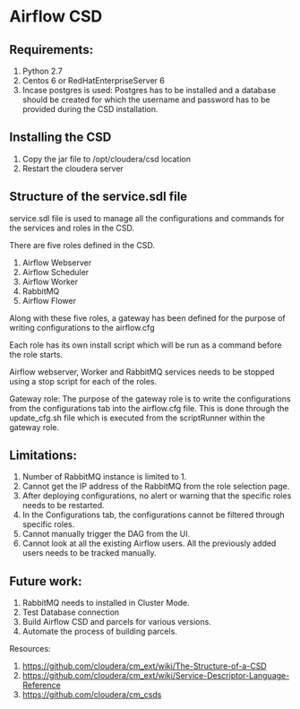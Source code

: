 # Airflow CSD

## Requirements:
1. Python 2.7
2. Centos 6 or RedHatEnterpriseServer 6
3. Incase postgres is used: Postgres has to be installed and a database should be created for which the username and password has to be provided during the CSD installation.

## Installing the CSD
1. Copy the jar file to /opt/cloudera/csd location
2. Restart the cloudera server

## Structure of the service.sdl file
service.sdl file is used to manage all the configurations and commands for the services and roles in the CSD.

There are five roles defined in the CSD.
1. Airflow Webserver
2. Airflow Scheduler
3. Airflow Worker
4. RabbitMQ
5. Airflow Flower

Along with these five roles, a gateway has been defined for the purpose of writing configurations to the airflow.cfg

Each role has its own install script which will be run as a command before the role starts.

Airflow webserver, Worker and RabbitMQ services needs to be stopped using a stop script for each of the roles.

Gateway role: The purpose of the gateway role is to write the configurations from the configurations tab into the airflow.cfg file. This is done through the update_cfg.sh file which is executed from the scriptRunner within the gateway role.

## Limitations:
1. Number of RabbitMQ instance is limited to 1. 
2. Cannot get the IP address of the RabbitMQ from the role selection page.
3. After deploying configurations, no alert or warning that the specific roles needs to be restarted.
4. In the Configurations tab, the configurations cannot be filtered through specific roles. 
5. Cannot manually trigger the DAG from the UI. 
6. Cannot look at all the existing Airflow users. All the previously added users needs to be tracked manually.

## Future work:
1. RabbitMQ needs to installed in Cluster Mode. 
2. Test Database connection
3. Build Airflow CSD and parcels for various versions. 
4. Automate the process of building parcels.

Resources: 
1. https://github.com/cloudera/cm_ext/wiki/The-Structure-of-a-CSD
2. https://github.com/cloudera/cm_ext/wiki/Service-Descriptor-Language-Reference
3. https://github.com/cloudera/cm_csds